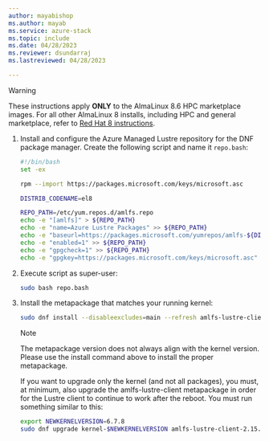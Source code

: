 ```yaml
---
author: mayabishop
ms.author: mayab
ms.service: azure-stack
ms.topic: include
ms.date: 04/28/2023
ms.reviewer: dsundarraj
ms.lastreviewed: 04/28/2023

---
```

 > [!WARNING]
 > These instructions apply **ONLY** to the AlmaLinux 8.6 HPC marketplace images. For all other AlmaLinux 8 installs, including HPC and general marketplace, refer to [Red Hat 8 instructions](client-install-rhel-8.md).

1. Install and configure the Azure Managed Lustre repository for the DNF package manager. Create the following script and name it `repo.bash`:

   ```bash
   #!/bin/bash
   set -ex
   
   rpm --import https://packages.microsoft.com/keys/microsoft.asc
   
   DISTRIB_CODENAME=el8
   
   REPO_PATH=/etc/yum.repos.d/amlfs.repo
   echo -e "[amlfs]" > ${REPO_PATH}
   echo -e "name=Azure Lustre Packages" >> ${REPO_PATH}
   echo -e "baseurl=https://packages.microsoft.com/yumrepos/amlfs-${DISTRIB_CODENAME}" >> ${REPO_PATH}
   echo -e "enabled=1" >> ${REPO_PATH}
   echo -e "gpgcheck=1" >> ${REPO_PATH}
   echo -e "gpgkey=https://packages.microsoft.com/keys/microsoft.asc" >> ${REPO_PATH}
   ```

1. Execute script as super-user:

   ```bash
   sudo bash repo.bash
   ```

1. Install the metapackage that matches your running kernel:

   ```bash
   sudo dnf install --disableexcludes=main --refresh amlfs-lustre-client-${LUSTRE_VERSION}-$(uname -r | sed -e "s/\.$(uname -p)$//" | sed -re 's/[-_]/\./g')-1
   ```
        

   > [!NOTE]
   > The metapackage version does not always align with the kernel version. Please use the install command above to install the proper metapackage.

   If you want to upgrade only the kernel (and not all packages), you must, at minimum, also upgrade the amlfs-lustre-client metapackage in order for the Lustre client to continue to work after the reboot. You must run something similar to this:

   ```bash
   export NEWKERNELVERSION=6.7.8
   sudo dnf upgrade kernel-$NEWKERNELVERSION amlfs-lustre-client-2.15.1-24-gbaa21ca-$(echo $NEWKERNELVERSION | sed -e "s/\.$(uname -p)$//" | sed -re 's/[-_]/\./g')-1
   ```

